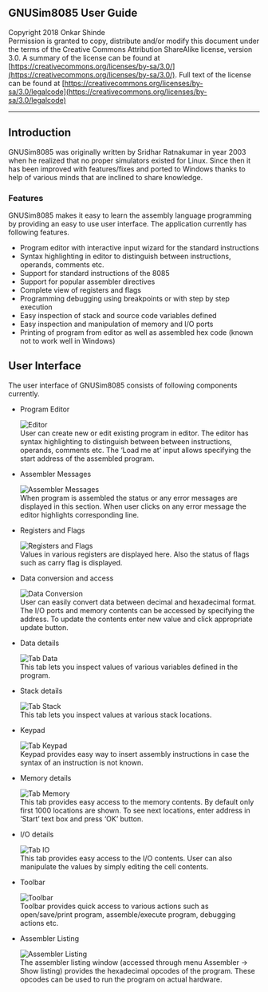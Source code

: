 ## GNUSim8085 User Guide

Copyright 2018 Onkar Shinde  
Permission is granted to copy, distribute and/or modify this document under the terms of the Creative Commons Attribution ShareAlike license, version 3.0. A summary of the license can be found at [https://creativecommons.org/licenses/by-sa/3.0/](https://creativecommons.org/licenses/by-sa/3.0/). Full text of the license can be found at [https://creativecommons.org/licenses/by-sa/3.0/legalcode](https://creativecommons.org/licenses/by-sa/3.0/legalcode)

---

## Introduction
GNUSim8085 was originally written by Sridhar Ratnakumar in year 2003 when he realized that no proper simulators existed for Linux. Since then it has been improved with features/fixes and ported to Windows thanks to help of various minds that are inclined to share knowledge.

### Features
GNUSim8085 makes it easy to learn the assembly language programming by providing an easy to use user interface. The application currently has following features.

  * Program editor with interactive input wizard for the standard instructions
  * Syntax highlighting in editor to distinguish between instructions, operands, comments etc.
  * Support for standard instructions of the 8085
  * Support for popular assembler directives
  * Complete view of registers and flags
  * Programming debugging using breakpoints or with step by step execution
  * Easy inspection of stack and source code variables defined
  * Easy inspection and manipulation of memory and I/O ports
  * Printing of program from editor as well as assembled hex code (known not to work well in Windows)

## User Interface
The user interface of GNUSim8085 consists of following components currently.

  * Program Editor  
      
    ![Editor](editor.png)  
    User can create new or edit existing program in editor. The editor has syntax highlighting to distinguish between between instructions, operands, comments etc. The ‘Load me at’ input allows specifying the start address of the assembled program.  
    
  * Assembler Messages  
      
    ![Assembler Messages](assembler_messages.png)  
    When program is assembled the status or any error messages are displayed in this section. When user clicks on any error message the editor highlights corresponding line.  
    
  * Registers and Flags  
      
    ![Registers and Flags](registers_flag.png)  
    Values in various registers are displayed here. Also the status of flags such as carry flag is displayed.  
    
  * Data conversion and access  
      
    ![Data Conversion](io.png)  
    User can easily convert data between decimal and hexadecimal format. The I/O ports and memory contents can be accessed by specifying the address. To update the contents enter new value and click appropriate update button.  
    
  * Data details  
      
    ![Tab Data](tab_data.png)  
    This tab lets you inspect values of various variables defined in the program.  
    
  * Stack details  
      
    ![Tab Stack](tab_stack.png)  
    This tab lets you inspect values at various stack locations.  
    
  * Keypad  
      
    ![Tab Keypad](tab_keypad.png)  
    Keypad provides easy way to insert assembly instructions in case the syntax of an instruction is not known.  
    
  * Memory details  
      
    ![Tab Memory](tab_memory.png)  
    This tab provides easy access to the memory contents. By default only first 1000 locations are shown. To see next locations, enter address in ‘Start’ text box and press ‘OK’ button.  
    
  * I/O details  
      
    ![Tab IO](tab_io.png)  
    This tab provides easy access to the I/O contents. User can also manipulate the values by simply editing the cell contents.  
    
  * Toolbar  
      
    ![Toolbar](toolbar.png)  
    Toolbar provides quick access to various actions such as open/save/print program, assemble/execute program, debugging actions etc.  
    
  * Assembler Listing  
      
    ![Assembler Listing](assembler_listing.png)  
    The assembler listing window (accessed through menu Assembler -> Show listing) provides the hexadecimal opcodes of the program. These opcodes can be used to run the program on actual hardware.
